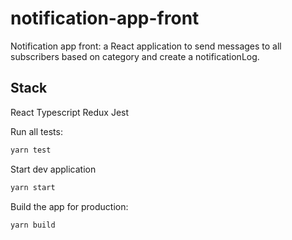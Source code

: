 # notification-app-front

Notification app front: a React application to send messages to all subscribers based on category and create a notificationLog.

## Stack

React
Typescript
Redux
Jest

Run all tests:

```bash
yarn test
```

Start dev application

```bash
yarn start
```

Build the app for production:

```bash
yarn build
```
